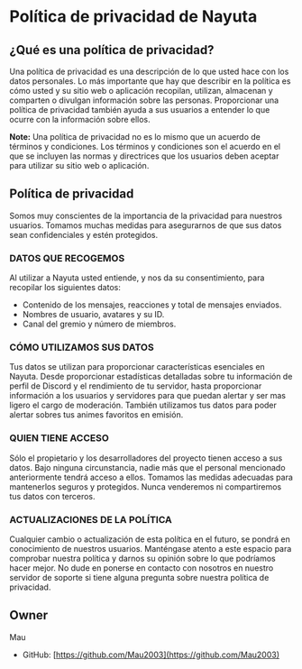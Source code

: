 # Política de privacidad de Nayuta

## ¿Qué es una política de privacidad?

Una política de privacidad es una descripción de lo que usted hace con los datos personales. Lo más importante que hay que describir en la política es cómo usted y su sitio web o aplicación recopilan, utilizan, almacenan y comparten o divulgan información sobre las personas. Proporcionar una política de privacidad también ayuda a sus usuarios a entender lo que ocurre con la información sobre ellos.

**Note:** Una política de privacidad no es lo mismo que un acuerdo de términos y condiciones. Los términos y condiciones son el acuerdo en el que se incluyen las normas y directrices que los usuarios deben aceptar para utilizar su sitio web o aplicación.

## Política de privacidad

Somos muy conscientes de la importancia de la privacidad para nuestros usuarios. Tomamos muchas medidas para asegurarnos de que sus datos sean confidenciales y estén protegidos.

### DATOS QUE RECOGEMOS

Al utilizar a Nayuta usted entiende, y nos da su consentimiento, para recopilar los siguientes datos:
- Contenido de los mensajes, reacciones y total de mensajes enviados.
- Nombres de usuario, avatares y su ID.
- Canal del gremio y número de miembros.

### CÓMO UTILIZAMOS SUS DATOS

Tus datos se utilizan para proporcionar características esenciales en Nayuta. Desde proporcionar estadísticas detalladas sobre tu información de perfil de Discord y el rendimiento de tu servidor, hasta proporcionar información a los usuarios y servidores para que puedan alertar y ser mas ligero el cargo de moderación. También utilizamos tus datos para poder alertar sobres tus animes favoritos en emisión.

### QUIEN TIENE ACCESO

Sólo el propietario y los desarrolladores del proyecto tienen acceso a sus datos. Bajo ninguna circunstancia, nadie más que el personal mencionado anteriormente tendrá acceso a ellos. Tomamos las medidas adecuadas para mantenerlos seguros y protegidos. Nunca venderemos ni compartiremos tus datos con terceros.


### ACTUALIZACIONES DE LA POLÍTICA

Cualquier cambio o actualización de esta política en el futuro, se pondrá en conocimiento de nuestros usuarios. Manténgase atento a este espacio para comprobar nuestra política y darnos su opinión sobre lo que podríamos hacer mejor. No dude en ponerse en contacto con nosotros en nuestro servidor de soporte si tiene alguna pregunta sobre nuestra política de privacidad.

## Owner

Mau

- GitHub: [https://github.com/Mau2003](https://github.com/Mau2003)
